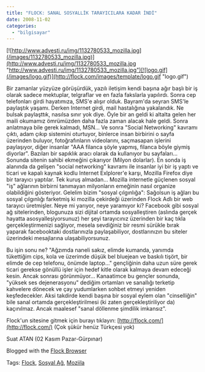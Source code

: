 ```yaml
---
title: "FLOCK: SANAL SOSYALLİK TARAYICILARA KADAR İNDİ"
date: 2008-11-02
categories: 
  - "bilgisayar"
---
```


[](http://www.flickr.com/photos/30625549@N02/2867605447/ "FLOCKSTARflockART")[](http://www.flickr.com/photos/88349564@N00/329016250/ "Flock Web Browser") [![http://www.advesti.ru/img/1132780533_mozilla.jpg](/images/1132780533_mozilla.jpg)](http://www.advesti.ru/img/1132780533_mozilla.jpg "http://www.advesti.ru/img/1132780533_mozilla.jpg")[![logo.gif](/images/logo.gif)](http://flock.com/images/template/logo.gif "logo.gif")

Bir zamanlar yüzyüze görüşürdük, yazılı iletişim kendi başına ağır başlı bir iş olarak sadece mektuplar, telgraflar ve en fazla fakslarla yapılırdı. Sonra cep telefonları girdi hayatımıza, SMS'e alışır olduk. Bayram'da seyran SMS'le paylaştık yaşamı. Derken Internet girdi, mail hastalığına yakalandık. Ne bulsak paylaşttık, nasılsa sınır yok diye. Öyle bir an geldi ki altalta gelen her maili okumamız ömrümüzden daha fazla zaman alacak hale geldi. Sonra anlatmaya bile gerek kalmadı, MSN... Ve sonra "Social Networking" kavramı çıktı, adam çıkıp sistemini oturtuyor, binlerce insan birbirini o sayfa üzerinden buluyor, fotoğrafınların videolarını, saçmasapan işlerini paylaşıyor, diğer insanlar "AAA filanca şöyle yapmış, filanca böyle giymiş diyorlar". Bazıları bir sapıklık aracı olarak da kullanıyor bu sayfaları... Sonunda sitenin sahibi ekmeğini çıkarıyor (Milyon dolarlar). En sonda iş alanında da gelişen "social networking" kavramı ile insanlar iyi bir iş yaptı ve ticari ve kapalı kaynak kodlu Internet Exlplorer'e karşı, Mozilla Firefox diye bir tarayıcı yaptılar. Tek kuruş almadan... Mozilla internetle güçlenen sosyal "iş" ağlarının birbirni tanımayan milyonların emeğinin nasıl organize olabildiğini gösteriyor. Gelelim bizim "sosyal çılgınlığa": Sağolsun iş ağları bu sosyal çılgınlığı farketmiş ki mozilla çekirdeği üzerinden Flock Adlı bir web tarayıcı üretmişler. Neye mi yarıyor, neye yaramıyor ki? Facebook gibi sosyal ağ sitelerinden, blogunuza sizi dijital ortamda sosyalleştiren (aslında gerçek hayatta asosyalleşiyorsunuz) her şeyi tarayıcınız üzerinden bir kaç tıkla gerçekleştirmenizi sağlıyor, mesela sevdiğiniz bir resmi sürükle bırak yaparak facebooktaki dostlarınızla paylaşabiliyor, dostlarınızın bu siteler üzerindeki mesajlarına ulaşabiliyorsunuz.

Bu işin sonu ne? "Ağzımda naneli sakız, elimde kumanda, yanımda tükettiğim cips, kola ve üzerimde düşük bel bluejean ve baskılı tişört, bir elimde de cep telefonu, önümde laptop..." gençliğinin daha uzun süre gerek ticari gerekse gönüllü işler için hedef kitle olarak kalmaya devam edeceği kesin. Ancak sonrası görünmüyor... Kanaatimce bu gençler sonunda, "yüksek ses dejenerasyonu" dediğim ortamları ve sanallığı terketip kahvelere dönecek ve çay yudumlarken sohbet etmeyi yeniden keşfedecekler. Aksi takdirde kendi başına bir sosyal eylem olan "cinselliğin" bile sanal ortamda gerçekleştirilmesi (ki zaten gerçekleştiriliyor da) kaçınılmaz. Ancak maalesef "sanal döllenme şimdilik imkansız".

Flock'un sitesine gitmek için burayı tıklayın: [http://flock.com/](http://flock.com/) (Çok şükür henüz Türkçesi yok)

Suat ATAN (02 Kasım Pazar-Gürpınar)

Blogged with the [Flock Browser](http://www.flock.com/blogged-with-flock "Flock Browser")

Tags: [Flock](http://technorati.com/tag/Flock), [Sosyal Ağ](http://technorati.com/tag/Sosyal%20A%C4%9F), [Moziila](http://technorati.com/tag/%20Moziila)
